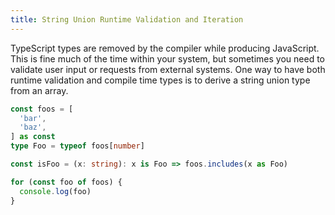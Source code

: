 ```yaml
---
title: String Union Runtime Validation and Iteration
---
```


TypeScript types are removed by the compiler while producing JavaScript.
This is fine much of the time within your system, but sometimes you need to validate user input or
requests from external systems.
One way to have both runtime validation and compile time types is to derive a string union type from
an array.

```ts
const foos = [
  'bar',
  'baz',
] as const
type Foo = typeof foos[number]

const isFoo = (x: string): x is Foo => foos.includes(x as Foo)

for (const foo of foos) {
  console.log(foo)
}
```
